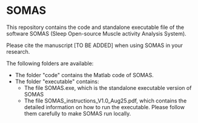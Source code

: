 # SOMAS
This repository contains the code and standalone executable file of the software SOMAS (Sleep Open-source Muscle activity Analysis System).

Please cite the manuscript [TO BE ADDED] when using SOMAS in your research.

The following folders are available:
- The folder "code" contains the Matlab code of SOMAS. 
- The folder "executable" contains:
  - The file SOMAS.exe, which is the standalone executable version of SOMAS
  - The file SOMAS_instructions_V1.0_Aug25.pdf, which contains the detailed information on how to run the executable. Please follow them carefully to make SOMAS run locally.
 
    

